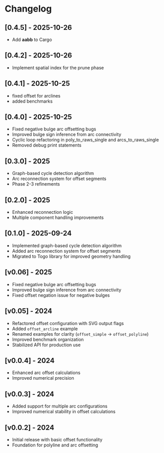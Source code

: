 # Changelog

## [0.4.5] - 2025-10-26
- Add **aabb** to Cargo

## [0.4.2] - 2025-10-26
- Implement spatial index for the prune phase

## [0.4.1] - 2025-10-25
- fixed offset for arclines
- added benchmarks

## [0.4.0] - 2025-10-25
- Fixed negative bulge arc offsetting bugs
- Improved bulge sign inference from arc connectivity
- Cyclic loop refactoring in poly_to_raws_single and arcs_to_raws_single
- Removed debug print statements

## [0.3.0] - 2025
- Graph-based cycle detection algorithm
- Arc reconnection system for offset segments
- Phase 2-3 refinements

## [0.2.0] - 2025
- Enhanced reconnection logic
- Multiple component handling improvements

## [0.1.0] - 2025-09-24
- Implemented graph-based cycle detection algorithm
- Added arc reconnection system for offset segments
- Migrated to Togo library for improved geometry handling

## [v0.06] - 2025
- Fixed negative bulge arc offsetting bugs
- Improved bulge sign inference from arc connectivity
- Fixed offset negation issue for negative bulges

## [v0.05] - 2024
- Refactored offset configuration with SVG output flags
- Added `offset_arcline` example
- Renamed examples for clarity (`offset_simple` → `offset_polyline`)
- Improved benchmark organization
- Stabilized API for production use

## [v0.0.4] - 2024
- Enhanced arc offset calculations
- Improved numerical precision

## [v0.0.3] - 2024
- Added support for multiple arc configurations
- Improved numerical stability in offset calculations

## [v0.0.2] - 2024
- Initial release with basic offset functionality
- Foundation for polyline and arc offsetting
